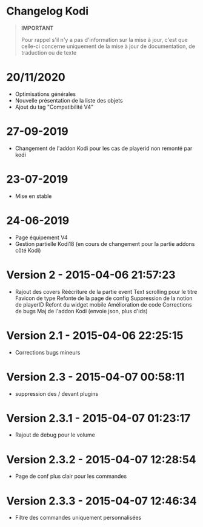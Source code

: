 # Changelog Kodi

>**IMPORTANT**
>
>Pour rappel s'il n'y a pas d'information sur la mise à jour, c'est que celle-ci concerne uniquement de la mise à jour de documentation, de traduction ou de texte

# 20/11/2020

- Optimisations générales
- Nouvelle présentation de la liste des objets
- Ajout du tag "Compatibilité V4"

# 27-09-2019

- Changement de l'addon Kodi pour les cas de playerid non remonté par kodi 

# 23-07-2019

- Mise en stable

# 24-06-2019

- Page équipement V4
- Gestion partielle Kodi18 (en cours de changement pour la partie addons côté Kodi)

# Version 2 - 2015-04-06 21:57:23

- Rajout des covers Réécriture de la partie event Text scrolling pour le titre Favicon de type Refonte de la page de config Suppression de la notion de playerID Refont du widget mobile Amélioration de code Corrections de bugs Maj de l'addon Kodi (envoie json, plus d'ids)

# Version 2.1 - 2015-04-06 22:25:15

- Corrections bugs mineurs

# Version 2.3 - 2015-04-07 00:58:11

- suppression des / devant plugins

# Version 2.3.1 - 2015-04-07 01:23:17

- Rajout de debug pour le volume

# Version 2.3.2 - 2015-04-07 12:28:54

- Page de conf plus clair pour les commandes

# Version 2.3.3 - 2015-04-07 12:46:34

- Filtre des commandes uniquement personnalisées
